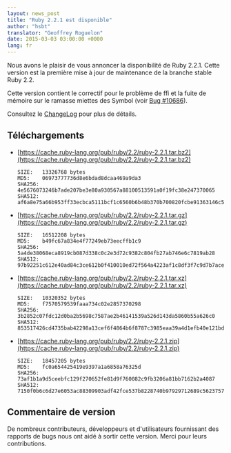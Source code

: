 ```yaml
---
layout: news_post
title: "Ruby 2.2.1 est disponible"
author: "hsbt"
translator: "Geoffrey Roguelon"
date: 2015-03-03 03:00:00 +0000
lang: fr
---
```


Nous avons le plaisir de vous annoncer la disponibilité de Ruby 2.2.1.
Cette version est la première mise à jour de maintenance de la branche stable Ruby 2.2.

Cette version contient le correctif pour le problème de ffi et la fuite de mémoire sur le ramasse miettes des Symbol (voir [Bug #10686](https://bugs.ruby-lang.org/issues/10686)).

Consultez le [ChangeLog](http://svn.ruby-lang.org/repos/ruby/tags/v2_2_1/ChangeLog) pour plus de détails.

## Téléchargements

* [https://cache.ruby-lang.org/pub/ruby/2.2/ruby-2.2.1.tar.bz2](https://cache.ruby-lang.org/pub/ruby/2.2/ruby-2.2.1.tar.bz2)

      SIZE:   13326768 bytes
      MD5:    06973777736d8e6bdad8dcaa469a9da3
      SHA256: 4e5676073246b7ade207be3e80a930567a88100513591a0f19fc38e247370065
      SHA512: af6a8e75a66b953ff33ecbca5111bcf1c6560b6b48b370b700820fcbe91363146c5ac8abd670a14e693b44343ae598bab472ed2902834304c03ffcd9550886d1

* [https://cache.ruby-lang.org/pub/ruby/2.2/ruby-2.2.1.tar.gz](https://cache.ruby-lang.org/pub/ruby/2.2/ruby-2.2.1.tar.gz)

      SIZE:   16512208 bytes
      MD5:    b49fc67a834e4f77249eb73eecffb1c9
      SHA256: 5a4de38068eca8919cb087d338c0c2e3d72c9382c804fb27ab746e6c7819ab28
      SHA512: 97b92251c612e40ad84c3ce612b0f410010ed72f564a4223af1c8df3f7c9d7b7acea9d75423f033752902e4829272c5c94496eae7f504d2be7442e44519b8e93

* [https://cache.ruby-lang.org/pub/ruby/2.2/ruby-2.2.1.tar.xz](https://cache.ruby-lang.org/pub/ruby/2.2/ruby-2.2.1.tar.xz)

      SIZE:   10320352 bytes
      MD5:    f7570579539faaa734c02e2857370298
      SHA256: 3b2852c07fdc12d0ba2b5698c7587ae2b46141539a526d143da5860b55a626c0
      SHA512: 853517426cd4735bab42298a13cef6f4864b6f8787c3985eaa39a4d1efb40e121bdb51e874b567f0ec339fe001920bcd165067633992b2be30e7804191559151

* [https://cache.ruby-lang.org/pub/ruby/2.2/ruby-2.2.1.zip](https://cache.ruby-lang.org/pub/ruby/2.2/ruby-2.2.1.zip)

      SIZE:   18457205 bytes
      MD5:    fc0a654425419e9397a1a6858a76325d
      SHA256: 73af1b1a9d5ceebfc129f270652fe81d9f760082c9fb3206a81bb7162b2a4087
      SHA512: 7150f0b6c6d27e6053ac88309903adf42fce537b8228740b97929712689c5623757aeb8a76dab1126cb70970c860fedb55a28c4660d818845921c0c74f8563f8

## Commentaire de version

De nombreux contributeurs, développeurs et d'utilisateurs fournissant des rapports de bugs nous ont aidé à sortir cette version.
Merci pour leurs contributions.
